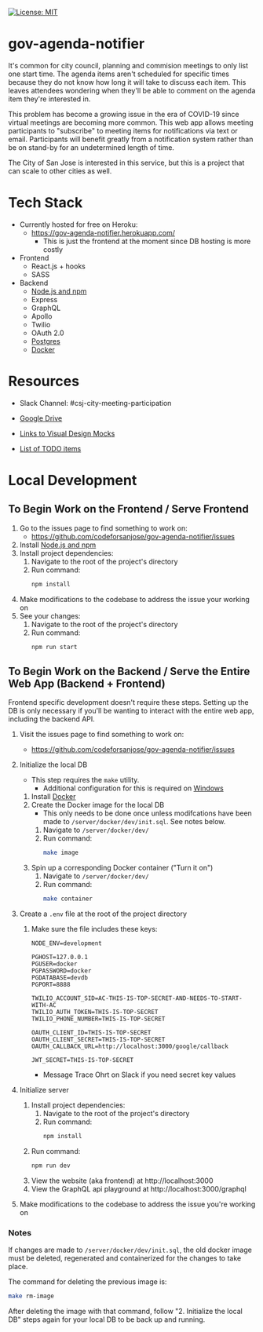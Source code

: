 [![License: MIT](https://img.shields.io/badge/License-MIT-green.svg)](https://opensource.org/licenses/MIT)

# gov-agenda-notifier

It's common for city council, planning and commision meetings to only list one start time. The agenda items aren't scheduled for specific times because they do not know how long it will take to discuss each item. This leaves attendees wondering when they'll be able to comment on the agenda item they're interested in.

This problem has become a growing issue in the era of COVID-19 since virtual meetings are becoming more common. This web app allows meeting participants to "subscribe" to meeting items for notifications via text or email. Participants will benefit greatly from a notification system rather than be on stand-by for an undetermined length of time.

The City of San Jose is interested in this service, but this is a project that can scale to other cities as well.

# Tech Stack

- Currently hosted for free on Heroku:
  - https://gov-agenda-notifier.herokuapp.com/
    - This is just the frontend at the moment since DB hosting is more costly
- Frontend
  - React.js + hooks
  - SASS
- Backend
  - [Node.js and npm](https://www.npmjs.com/get-npm)
  - Express
  - GraphQL
  - Apollo
  - Twilio
  - OAuth 2.0
  - [Postgres](https://wiki.postgresql.org/wiki/Homebrew)
  - [Docker](https://www.docker.com/products/docker-desktop)

# Resources

- Slack Channel: #csj-city-meeting-participation

- [Google Drive](https://drive.google.com/drive/folders/1LAloOcCLCf4Mi-ulkx1ofZw1iIip2T0s)

- [Links to Visual Design Mocks](https://docs.google.com/document/d/1bsBU2OwlY0_BJ48z_6H8GPl-vv0a86lvGEPuGZqgvGo/edit)

- [List of TODO items](https://github.com/codeforsanjose/gov-agenda-notifier/projects/2)

# Local Development

## To Begin Work on the Frontend / Serve Frontend

1. Go to the issues page to find something to work on:
   - https://github.com/codeforsanjose/gov-agenda-notifier/issues
2. Install [Node.js and npm](https://www.npmjs.com/get-npm)
3. Install project dependencies:
   1. Navigate to the root of the project's directory
   2. Run command:
      ```bash
      npm install
      ```
4. Make modifications to the codebase to address the issue your working on
5. See your changes:
   1. Navigate to the root of the project's directory
   2. Run command:
      ```bash
      npm run start
      ```

## To Begin Work on the Backend / Serve the Entire Web App (Backend + Frontend)

Frontend specific development doesn't require these steps. Setting up the DB is only necessary if you'll be wanting to interact with the entire web app, including the backend API.

1. Visit the issues page to find something to work on:
   - https://github.com/codeforsanjose/gov-agenda-notifier/issues
2. Initialize the local DB
   - This step requires the `make` utility.
     - Additional configuration for this is required on [Windows](https://vispud.blogspot.com/2019/02/how-to-run-makefile-in-windows.html)
   1. Install [Docker](https://www.docker.com/products/docker-desktop)
   2. Create the Docker image for the local DB
      - This only needs to be done once unless modifcations have been made to `/server/docker/dev/init.sql`. See notes below.
      1. Navigate to `/server/docker/dev/`
      2. Run command:
         ```bash
         make image
         ```
   3. Spin up a corresponding Docker container ("Turn it on")
      1. Navigate to `/server/docker/dev/`
      2. Run command:
         ```bash
         make container
         ```
3. Create a `.env` file at the root of the project directory

   1. Make sure the file includes these keys:

      ```
      NODE_ENV=development

      PGHOST=127.0.0.1
      PGUSER=docker
      PGPASSWORD=docker
      PGDATABASE=devdb
      PGPORT=8888

      TWILIO_ACCOUNT_SID=AC-THIS-IS-TOP-SECRET-AND-NEEDS-TO-START-WITH-AC
      TWILIO_AUTH_TOKEN=THIS-IS-TOP-SECRET
      TWILIO_PHONE_NUMBER=THIS-IS-TOP-SECRET

      OAUTH_CLIENT_ID=THIS-IS-TOP-SECRET
      OAUTH_CLIENT_SECRET=THIS-IS-TOP-SECRET
      OAUTH_CALLBACK_URL=http://localhost:3000/google/callback

      JWT_SECRET=THIS-IS-TOP-SECRET
      ```

      - Message Trace Ohrt on Slack if you need secret key values

4. Initialize server
   1. Install project dependencies:
      1. Navigate to the root of the project's directory
      2. Run command:
         ```bash
         npm install
         ```
   2. Run command:
      ```bash
      npm run dev
      ```
   3. View the website (aka frontend) at http://localhost:3000
   4. View the GraphQL api playground at http://localhost:3000/graphql
5. Make modifications to the codebase to address the issue you're working on

### Notes

If changes are made to `/server/docker/dev/init.sql`, the old docker image must be deleted, regenerated and containerized for the changes to take place.

The command for deleting the previous image is:

```bash
make rm-image
```

After deleting the image with that command, follow "2. Initialize the local DB" steps again for your local DB to be back up and running.
